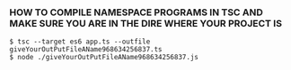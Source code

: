 ### HOW TO COMPILE NAMESPACE PROGRAMS IN TSC AND MAKE SURE YOU ARE IN THE DIRE WHERE YOUR PROJECT IS
```console
$ tsc --target es6 app.ts --outfile giveYourOutPutFileAName968634256837.ts
$ node ./giveYourOutPutFileAName968634256837.js
```


